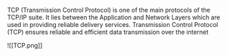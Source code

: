 TCP (Transmission Control Protocol) is one of the main protocols of the TCP/IP suite. It lies between the Application and Network Layers which are used in providing reliable delivery services. Transmission Control Protocol (TCP) ensures reliable and efficient data transmission over the internet

![[TCP.png]]

